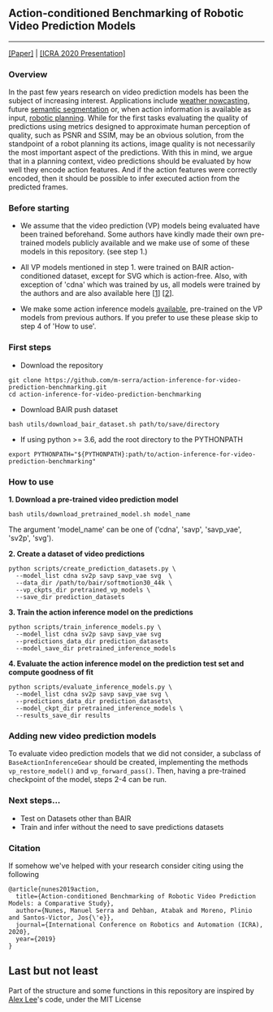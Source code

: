## Action-conditioned Benchmarking of Robotic Video Prediction Models

--------------------

[[Paper]](https://arxiv.org/abs/1910.02564) | [[ICRA 2020 Presentation]](https://www.youtube.com/watch?v=MVCRLVg8vc8&t=6s)


### Overview
In the past few years research on video prediction models has been the subject of increasing interest. Applications include [weather nowcasting], future [semantic segmentation] or, when action information is available as input, [robotic planning]. While for the first tasks evaluating the quality of predictions using metrics designed to approximate human perception of quality, such as PSNR and SSIM, may be an obvious solution, from the standpoint of a robot planning its actions, image quality is not necessarily the most important aspect of the predictions.
With this in mind, we argue that in a planning context, video predictions should be evaluated by how well they encode action features. And if the action features were correctly encoded, then it should be possible to infer executed action from the predicted frames.

### Before starting
- We assume that the video prediction (VP) models being evaluated have been trained beforehand. Some authors have kindly made their own pre-trained models publicly available and we make use of some of these models in this repository. (see step 1.)

- All VP models mentioned in step 1. were trained on BAIR action-conditioned dataset, except for SVG which is action-free. Also, with exception of 'cdna' which was trained by us, all models were trained by the authors and are also available here [[1]] [[2]].

- We make some action inference models [available], pre-trained on the VP models from previous authors. If you prefer to use these please skip to step 4 of 'How to use'. 

### First steps
- Download the repository
```
git clone https://github.com/m-serra/action-inference-for-video-prediction-benchmarking.git
cd action-inference-for-video-prediction-benchmarking
```

- Download BAIR push dataset
```
bash utils/download_bair_dataset.sh path/to/save/directory
```

- If using python >= 3.6, add the root directory to the PYTHONPATH
```
export PYTHONPATH="${PYTHONPATH}:path/to/action-inference-for-video-prediction-benchmarking"
```

### How to use
**1. Download a pre-trained video prediction model**
```
bash utils/download_pretrained_model.sh model_name
```

The argument 'model_name' can be one of ('cdna', 'savp', 'savp_vae', 'sv2p', 'svg').

**2. Create a dataset of video predictions**
```
python scripts/create_prediction_datasets.py \
  --model_list cdna sv2p savp savp_vae svg  \
  --data_dir /path/to/bair/softmotion30_44k \
  --vp_ckpts_dir pretrained_vp_models \
  --save_dir prediction_datasets
```

**3. Train the action inference model on the predictions**
```
python scripts/train_inference_models.py \
  --model_list cdna sv2p savp savp_vae svg 
  --predictions_data_dir prediction_datasets  
  --model_save_dir pretrained_inference_models
```

**4. Evaluate the action inference model on the prediction test set and compute goodness of fit**
```
python scripts/evaluate_inference_models.py \
  --model_list cdna sv2p savp savp_vae svg \
  --predictions_data_dir prediction_datasets\
  --model_ckpt_dir pretrained_inference_models \
  --results_save_dir results
```

### Adding new video prediction models
To evaluate video prediction models that we did not consider, a subclass of `BaseActionInferenceGear` should be created, implementing the methods `vp_restore_model()` and `vp_forward_pass()`. Then, having a pre-trained checkpoint of the model, steps 2-4 can be run.

### Next steps...
- Test on Datasets other than BAIR
- Train and infer without the need to save predictions datasets

### Citation
If somehow we've helped with your research consider citing using the following
```
@article{nunes2019action,
  title={Action-conditioned Benchmarking of Robotic Video Prediction Models: a Comparative Study},
  author={Nunes, Manuel Serra and Dehban, Atabak and Moreno, Plinio and Santos-Victor, Jos{\'e}},
  journal={International Conference on Robotics and Automation (ICRA), 2020},
  year={2019}
}
```

## Last but not least
Part of the structure and some functions in this repository are inspired by [Alex Lee]'s code, under the MIT License 

<!-- Links -->
[weather nowcasting]: https://papers.nips.cc/paper/5955-convolutional-lstm-network-a-machine-learning-approach-for-precipitation-nowcasting
[semantic segmentation]: https://arxiv.org/abs/1703.07684
[robotic planning]: https://arxiv.org/abs/1610.00696
[1]: https://github.com/alexlee-gk/video_prediction
[2]: https://github.com/edenton/svg
[here]: https://github.com/m-serra/action-inference-for-video-prediction-benchmarking/tree/master/scripts
[available]: https://github.com/m-serra/action-inference-for-video-prediction-benchmarking/tree/master/pretrained_inference_models
[Alex Lee]: https://github.com/alexlee-gk
